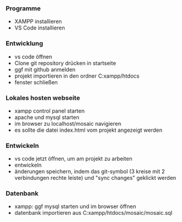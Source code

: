 
### Programme
- XAMPP installieren
- VS Code installieren

### Entwicklung
- vs code öffnen
- Clone git repository drücken in startseite
- ggf mit github anmelden
- projekt importieren in den ordner C:xampp/htdocs
- fenster schließen

### Lokales hosten webseite
- xampp control panel starten
- apache und mysql starten
- im browser zu localhost/mosaic navigieren
- es sollte die datei index.html vom projekt angezeigt werden

### Entwickeln
- vs code jetzt öffnen, um am projekt zu arbeiten
- entwickeln
- änderungen speichern, indem das git-symbol (3 kreise mit 2 verbindungen rechte leiste) und "sync changes" geklickt werden

### Datenbank
- xampp: ggf mysql starten und im browser öffnen
- datenbank importieren aus C:xampp/htdocs/mosaic/mosaic.sql
